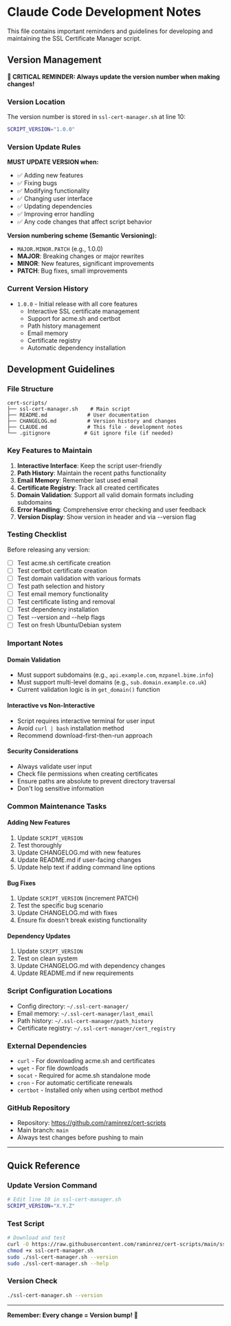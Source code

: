 # Claude Code Development Notes

This file contains important reminders and guidelines for developing and maintaining the SSL Certificate Manager script.

## Version Management

**🚨 CRITICAL REMINDER: Always update the version number when making changes!**

### Version Location
The version number is stored in `ssl-cert-manager.sh` at line 10:
```bash
SCRIPT_VERSION="1.0.0"
```

### Version Update Rules

**MUST UPDATE VERSION when:**
- ✅ Adding new features
- ✅ Fixing bugs 
- ✅ Modifying functionality
- ✅ Changing user interface
- ✅ Updating dependencies
- ✅ Improving error handling
- ✅ Any code changes that affect script behavior

**Version numbering scheme (Semantic Versioning):**
- `MAJOR.MINOR.PATCH` (e.g., 1.0.0)
- **MAJOR**: Breaking changes or major rewrites
- **MINOR**: New features, significant improvements
- **PATCH**: Bug fixes, small improvements

### Current Version History
- `1.0.0` - Initial release with all core features
  - Interactive SSL certificate management
  - Support for acme.sh and certbot
  - Path history management
  - Email memory
  - Certificate registry
  - Automatic dependency installation

## Development Guidelines

### File Structure
```
cert-scripts/
├── ssl-cert-manager.sh    # Main script
├── README.md             # User documentation
├── CHANGELOG.md          # Version history and changes
├── CLAUDE.md             # This file - development notes
└── .gitignore           # Git ignore file (if needed)
```

### Key Features to Maintain
1. **Interactive Interface**: Keep the script user-friendly
2. **Path History**: Maintain the recent paths functionality
3. **Email Memory**: Remember last used email
4. **Certificate Registry**: Track all created certificates
5. **Domain Validation**: Support all valid domain formats including subdomains
6. **Error Handling**: Comprehensive error checking and user feedback
7. **Version Display**: Show version in header and via --version flag

### Testing Checklist
Before releasing any version:
- [ ] Test acme.sh certificate creation
- [ ] Test certbot certificate creation
- [ ] Test domain validation with various formats
- [ ] Test path selection and history
- [ ] Test email memory functionality
- [ ] Test certificate listing and removal
- [ ] Test dependency installation
- [ ] Test --version and --help flags
- [ ] Test on fresh Ubuntu/Debian system

### Important Notes

#### Domain Validation
- Must support subdomains (e.g., `api.example.com`, `mzpanel.bime.info`)
- Must support multi-level domains (e.g., `sub.domain.example.co.uk`)
- Current validation logic is in `get_domain()` function

#### Interactive vs Non-Interactive
- Script requires interactive terminal for user input
- Avoid `curl | bash` installation method
- Recommend download-first-then-run approach

#### Security Considerations
- Always validate user input
- Check file permissions when creating certificates
- Ensure paths are absolute to prevent directory traversal
- Don't log sensitive information

### Common Maintenance Tasks

#### Adding New Features
1. Update `SCRIPT_VERSION` 
2. Test thoroughly
3. Update CHANGELOG.md with new features
4. Update README.md if user-facing changes
5. Update help text if adding command line options

#### Bug Fixes
1. Update `SCRIPT_VERSION` (increment PATCH)
2. Test the specific bug scenario
3. Update CHANGELOG.md with fixes
4. Ensure fix doesn't break existing functionality

#### Dependency Updates
1. Update `SCRIPT_VERSION`
2. Test on clean system
3. Update CHANGELOG.md with dependency changes
4. Update README.md if new requirements

### Script Configuration Locations
- Config directory: `~/.ssl-cert-manager/`
- Email memory: `~/.ssl-cert-manager/last_email`
- Path history: `~/.ssl-cert-manager/path_history`
- Certificate registry: `~/.ssl-cert-manager/cert_registry`

### External Dependencies
- `curl` - For downloading acme.sh and certificates
- `wget` - For file downloads
- `socat` - Required for acme.sh standalone mode
- `cron` - For automatic certificate renewals
- `certbot` - Installed only when using certbot method

### GitHub Repository
- Repository: https://github.com/raminrez/cert-scripts
- Main branch: `main`
- Always test changes before pushing to main

---

## Quick Reference

### Update Version Command
```bash
# Edit line 10 in ssl-cert-manager.sh
SCRIPT_VERSION="X.Y.Z"
```

### Test Script
```bash
# Download and test
curl -O https://raw.githubusercontent.com/raminrez/cert-scripts/main/ssl-cert-manager.sh
chmod +x ssl-cert-manager.sh
sudo ./ssl-cert-manager.sh --version
sudo ./ssl-cert-manager.sh --help
```

### Version Check
```bash
./ssl-cert-manager.sh --version
```

---

**Remember: Every change = Version bump! 🚀**